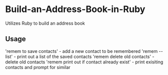 # Build-an-Address-Book-in-Ruby
Utilizes Ruby to build an address book

## Usage

'remem to save contacts' - add a new contact to be remembered
'remem -- list' - print out a list of the saved contacts
'remem delete old contacts' - delete old contacts
'remem print out if contact already exist' - print exisiting contacts and prompt for similar